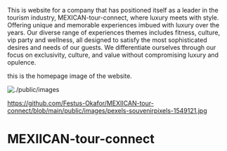 




This is website for a company that has positioned  itself as a leader in the tourism industry, MEXICAN-tour-connect, where luxury meets with style. Offering unique and memorable experiences imbued with luxury over the years. Our diverse range of experiences themes includes fitness, culture, vip party and wellness, all designed to satisfy the most sophisticated desires and needs of our guests. We differentiate ourselves through our focus on exclusivity, culture, and value without compromising luxury and opulence.

this is the homepage image of the website.

![./public/images](pexels-souvenirpixels-1549121.jpg)


https://github.com/Festus-Okafor/MEXIICAN-tour-connect/blob/main/public/images/pexels-souvenirpixels-1549121.jpg

# MEXIICAN-tour-connect
